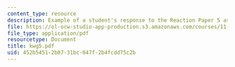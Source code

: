 ```yaml
---
content_type: resource
description: Example of a student's response to the Reaction Paper 5 assignment.
file: https://ol-ocw-studio-app-production.s3.amazonaws.com/courses/11-368-environmental-justice-fall-2004/452b54512b0731bc047f2b4fcdd75c2b_kwg5.pdf
file_type: application/pdf
resourcetype: Document
title: kwg5.pdf
uid: 452b5451-2b07-31bc-047f-2b4fcdd75c2b
---
```

